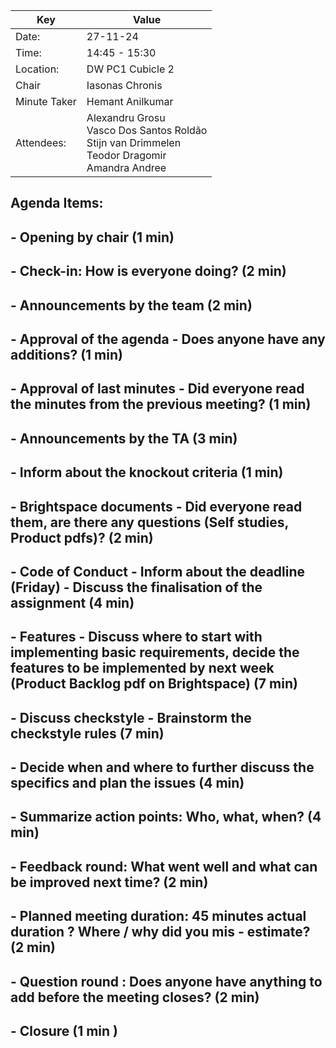 | Key | Value                                                                                        |
| --- |----------------------------------------------------------------------------------------------|
| Date: | 27-11-24                                                                                     |
| Time: | 14:45 - 15:30                                                                                |
| Location: | DW PC1 Cubicle 2                                                                             |
| Chair | Iasonas Chronis                                                                              |
| Minute Taker | Hemant Anilkumar                                                                             |
| Attendees: | Alexandru Grosu<br/>Vasco Dos Santos Roldão<br/>Stijn van Drimmelen<br/>Teodor Dragomir<br/>Amandra Andree |

## Agenda Items:

## - Opening by chair (1 min)
## - Check-in: How is everyone doing? (2 min)
## - Announcements by the team (2 min)
## - Approval of the agenda - Does anyone have any additions? (1 min)
## - Approval of last minutes - Did everyone read the minutes from the previous meeting? (1 min)
## - Announcements by the TA (3 min)
## - Inform about the knockout criteria (1 min)
## - Brightspace documents - Did everyone read them, are there any questions (Self studies, Product pdfs)? (2 min)
## - Code of Conduct - Inform about the deadline (Friday) - Discuss the finalisation of the assignment (4 min)
## - Features - Discuss where to start with implementing basic requirements, decide the features to be implemented by next week (Product Backlog pdf on Brightspace) (7 min)
## - Discuss checkstyle - Brainstorm the checkstyle rules (7 min)
## - Decide when and where to further discuss the specifics and plan the issues (4 min)
## - Summarize action points: Who, what, when? (4 min)
## - Feedback round: What went well and what can be improved next time? (2 min)
## - Planned meeting duration: 45 minutes actual duration ? Where / why did you mis - estimate? (2 min)
## - Question round : Does anyone have anything to add before the meeting closes? (2 min)
## - Closure (1 min )